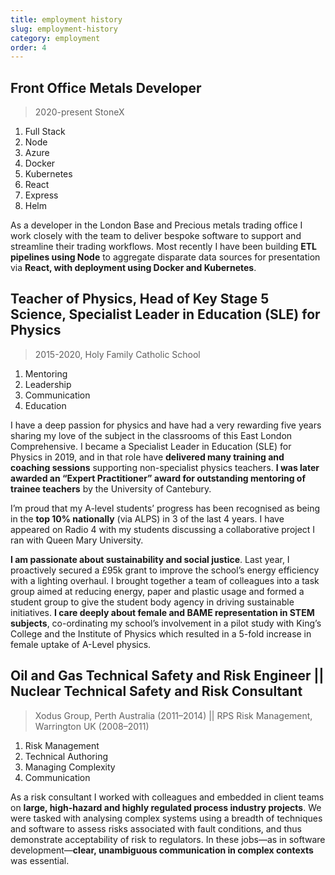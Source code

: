 ```yaml
---
title: employment history
slug: employment-history
category: employment
order: 4
---
```


## Front Office Metals Developer

> 2020-present StoneX

1. Full Stack
2. Node
3. Azure
4. Docker
5. Kubernetes
6. React
7. Express
8. Helm

As a developer in the London Base and Precious metals trading office I work closely with the team to deliver bespoke software to support and streamline their trading workflows. Most recently I have been building **ETL pipelines using Node** to aggregate disparate data sources for presentation via **React, with deployment using Docker and Kubernetes**.

## Teacher of Physics, Head of Key Stage 5 Science, Specialist Leader in Education (SLE) for Physics

> 2015-2020, Holy Family Catholic School

1. Mentoring
2. Leadership
3. Communication
4. Education

I have a deep passion for physics and have had a very rewarding five years sharing my love of the subject in the classrooms of this East London Comprehensive. I became a Specialist Leader in Education (SLE) for Physics in 2019, and in that role have **delivered many training and coaching sessions** supporting non-specialist physics teachers. **I was later awarded an “Expert Practitioner” award for outstanding mentoring of trainee teachers** by the University of Cantebury.

I’m proud that my A-level students’ progress has been recognised as being in the **top 10% nationally** (via ALPS) in 3 of the last 4 years. I have appeared on Radio 4 with my students discussing a collaborative project I ran with Queen Mary University.

**I am passionate about sustainability and social justice**. Last year, I proactively secured a £95k grant to improve the school’s energy efficiency with a lighting overhaul. I brought together a team of colleagues into a task group aimed at reducing energy, paper and plastic usage and formed a student group to give the student body agency in driving sustainable initiatives. **I care deeply about female and BAME representation in STEM subjects**, co-ordinating my school’s involvement in a pilot study with King’s College and the Institute of Physics which resulted in a 5-fold increase in female uptake of A-Level physics.

## Oil and Gas Technical Safety and Risk Engineer || Nuclear Technical Safety and Risk Consultant

> Xodus Group, Perth Australia (2011–2014) || RPS Risk Management, Warrington UK (2008–2011)

1. Risk Management
2. Technical Authoring
3. Managing Complexity
4. Communication

As a risk consultant I worked with colleagues and embedded in client teams on **large, high-hazard and highly regulated process industry projects**. We were tasked with analysing complex systems using a breadth of techniques and software to assess risks associated with fault conditions, and thus demonstrate acceptability of risk to regulators. In these jobs—as in software development—**clear, unambiguous communication in complex contexts** was essential.
